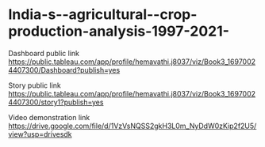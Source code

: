 # India-s--agricultural--crop-production-analysis-1997-2021-


Dashboard public link https://public.tableau.com/app/profile/hemavathi.j8037/viz/Book3_16970024407300/Dashboard?publish=yes

Story public link https://public.tableau.com/app/profile/hemavathi.j8037/viz/Book3_16970024407300/story1?publish=yes

Video demonstration link https://drive.google.com/file/d/1VzVsNQSS2gkH3L0m_NyDdW0zKip2f2U5/view?usp=drivesdk
